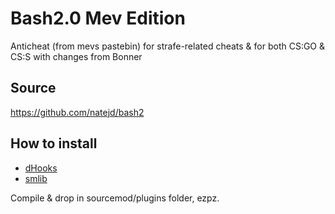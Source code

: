 # Bash2.0 Mev Edition
Anticheat (from mevs pastebin) for strafe-related cheats & for both CS:GO & CS:S with changes from Bonner

## Source
https://github.com/natejd/bash2

## How to install
* [dHooks](https://forums.alliedmods.net/showthread.php?t=180114) 
* [smlib](https://github.com/splewis/smlib)

Compile & drop in sourcemod/plugins folder, ezpz.
